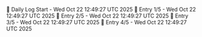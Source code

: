 📅 Daily Log Start - Wed Oct 22 12:49:27 UTC 2025
📌 Entry 1/5 - Wed Oct 22 12:49:27 UTC 2025
📌 Entry 2/5 - Wed Oct 22 12:49:27 UTC 2025
📌 Entry 3/5 - Wed Oct 22 12:49:27 UTC 2025
📌 Entry 4/5 - Wed Oct 22 12:49:27 UTC 2025
